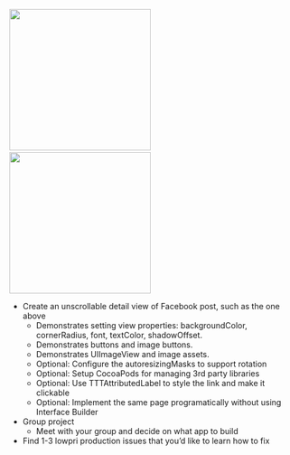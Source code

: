 <img src="http://i.imgur.com/N8PfLlf.png" width="250"/>&nbsp;&nbsp;<img src="http://i.imgur.com/bzanQSb.png"  width="250" />

- Create an unscrollable detail view of Facebook post, such as the one above
  - Demonstrates setting view properties: backgroundColor, cornerRadius, font, textColor, shadowOffset.
  - Demonstrates buttons and image buttons.
  - Demonstrates UIImageView and image assets.
  - Optional: Configure the autoresizingMasks to support rotation
  - Optional: Setup CocoaPods for managing 3rd party libraries
  - Optional: Use TTTAttributedLabel to style the link and make it clickable
  - Optional: Implement the same page programatically without using Interface Builder
- Group project
  - Meet with your group and decide on what app to build
- Find 1-3 lowpri production issues that you’d like to learn how to fix
